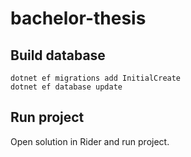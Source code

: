 # bachelor-thesis

## Build database

```
dotnet ef migrations add InitialCreate 
dotnet ef database update
```

## Run project

Open solution in Rider and run project.